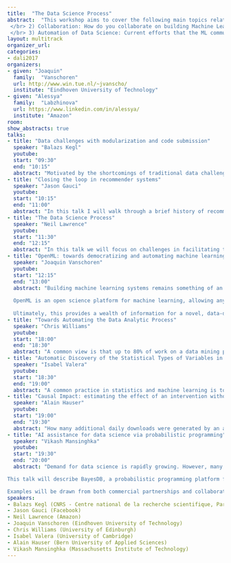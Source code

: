 ```yaml
---
title:  "The Data Science Process"
abstract:  "This workshop aims to cover the following main topics related to the data process pipeline: </br>  </br> 1) Open challenges in data science: The gap between machine learning techniques and how to apply them in real-world data. Which problems do scientists still face when trying to use ML techniques?
 </br> 2) Collaboration: How do you collaborate on building Machine Learning Models/Systems?
 </br> 3) Automation of Data Science: Current efforts that the ML community is doing to address these challenges. Tools that are being developed to ease the data science process including among others probabilistic programming, automating model selection, automating pipeline construction."
layout: multitrack
organizer_url: 
categories:
- dali2017
organizers:
- given: "Joaquin" 
  family:  "Vanschoren"
  url: http://www.win.tue.nl/~jvanscho/
  institute: "Eindhoven University of Technology"
- given: "Alessya"
  family:  "Labzhinova"
  url: https://www.linkedin.com/in/alessya/
  institute: "Amazon"
room: 
show_abstracts: true
talks:
- title: "Data challenges with modularization and code submission"
  speaker: "Balazs Kegl"
  youtube: 
  start: "09:30"
  end: "10:15"
  abstract: "Motivated by the shortcomings of traditional data challenges, we have developed a unique concept and platform, called Rapid Analytics and Model Prototyping (RAMP), based on modularization and code submission. Open code submission allows participants to build on each other’s ideas, provides the organizers with a fully functioning prototype, and makes it possible to build complex machine learning workflows while keeping the contributions simple. We will start this presentation by describing the context and motivation, the guiding design principles, and some of the technical details (front and backend) of the platform. We will then walk you through some of the most interesting workflows and applications (e.g., anomaly detection in particle physics detectors, classifying molecular spectra for safe drug administration, spatio-temporal time series prediction in climate science). In the last third of the talk we will present a preliminary analysis of the RAMPs that touches on both the technical (machine learning) aspects of the tool and on the sociology of crowdsourcing data analytics."
- title: "Closing the loop in recommender systems"
  speaker: "Jason Gauci"
  youtube: 
  start: "10:15"
  end: "11:00"
  abstract: "In this talk I will walk through a brief history of recommender system implementations in YouTube, iOS Proactive Assistant, and Facebook Newsfeed.  One key challenge in all of these products is that models are learning from a dataset and updating the same dataset simultaneously. I'll discuss a set of issues that arise from these dynamics and ways to address these issues, including an introduction to deep reinforcement learning."
- title: "The Data Science Process"
  speaker: "Neil Lawrence"
  youtube: 
  start: "11:30"
  end: "12:15"
  abstract: "In this talk we will focus on challenges in facilitating the data science pipeline. Drawing on experience from projects in computational biology, the developing world and Amazon I’ll propose different ideas for facilitating the data science process including analogies that help software engineers understand the challenges for data science and formalizations, such as data readiness levels, which allow management to reason about the obstacles in the process."
- title: "OpenML: towards democratizing and automating machine learning"
  speaker: "Joaquin Vanschoren"
  youtube: 
  start: "12:15"
  end: "13:00"
  abstract: "Building machine learning systems remains something of an art, from gathering and transforming the right data to selecting and finetuning the most fitting modeling techniques. If we want to make machine learning more accessible and foster skilfull use, we need novel ways to share and reuse findings, and streamline online collaboration. 
  
  OpenML is an open science platform for machine learning, allowing anyone to easily share data sets, code, and experiments, and collaborate with people all over the world to build better models. It shows, for any known data set, which are the best models, who built them, and how to reproduce and reuse them in different ways. It is readily integrated into several machine learning environments, so that you can share results with the touch of a button or a line of code. As such, it enables large-scale, real-time collaboration, allowing anyone to explore, build on, and contribute to the combined knowledge of the field. 
  
  Ultimately, this provides a wealth of information for a novel, data-driven approach to machine learning, where we learn from millions of previous experiments to either assist people while analyzing data (e.g., which modeling techniques will likely work well and why), or automate the process altogether."
- title: "Towards Automating the Data Analytic Process"
  speaker: "Chris Williams"
  youtube: 
  start: "18:00"
  end: "18:30"
  abstract: "A common view is that up to 80% of work on a data mining project is involved in data understanding and data preparation, yet machine learning has not focussed very much on these topics. In this talk I will describe some challenges and work wrt Data Parsing, Data Understanding, Data Cleaning, Data Integration and Data Restructuring."
- title: "Automatic Discovery of the Statistical Types of Variables in a Dataset"
  speaker: "Isabel Valera"
  youtube: 
  start: "18:30"
  end: "19:00"
  abstract: "A common practice in statistics and machine learning is to assume that the statistical data types (e.g., ordinal, categorical or real-valued) of variables, and usually also the likelihood model, is known. However, as the availability of real-world data increases, this assumption becomes too restrictive. Data are often heterogeneous, complex, and improperly or incompletely documented. Surprisingly, despite their practical importance, there is still a lack of tools to automatically discover the statistical types of, as well as appropriate likelihood (noise) models for,  the variables in a dataset. In this work, we fill this gap by proposing a Bayesian method, which accurately discovers the statistical data types in both synthetic and real  data."
- title: "Causal Impact: estimating the effect of an intervention without user interaction"
  speaker: "Alain Hauser"
  youtube: 
  start: "19:00"
  end: "19:30"
  abstract: "How many additional daily downloads were generated by an advertisement campaign of an app? How many children got additionally vaccinated each month after showing a TV spot advertising vaccination? Randomized experiments are the best way to answer such questions, but often not feasible in practice. The CausalImpact R package (https://google.github.io/CausalImpact/) estimates the effect of an intervention in the absence of a randomized experiment; it uses a Bayesian structural time series model to predict how the response metric would have evolved had the intervention not occurred. CausalImpact can be used in a wide range of different applications without manual tuning thanks to different key features: the default parameter priors facilitate automated fitting of a time series model via variable selection and make domain expertise redundant in many cases; the output is available either in a data structure which is easily processed by software, or in a format which is intelligible to users without formal training in statistics."
- title: "AI assistance for data science via probabilistic programming"
  speaker: "Vikash Mansinghka"
  youtube: 
  start: "19:30"
  end: "20:00"
  abstract: "Demand for data science is rapidly growing. However, many commercial and scientific data sources present fundamental inferential challenges. Examples include the prevalence of mixed data types, convenience samples with tens or hundreds of uncontrolled variables, complex multivariate outcomes, incomplete measurements, coding errors, measurement noise, irrelevant variables, and limited causal knowledge. A key bottleneck is hiring individuals with the necessary education and statistical judgment to address these challenges.

This talk will describe BayesDB, a probabilistic programming platform for AI-assisted data science that has been developed over the last 10 years. Novice BayesDB users can answer data analysis questions in seconds or minutes with a level of rigor that otherwise requires hours or days of work by someone with advanced training in statistics plus good statistical judgment. BayesDB also provides advanced probabilistic programming capabilities that enable experts to integrate causal domain knowledge and black-box machine learning with hierarchical Bayes.

Examples will be drawn from both commercial partnerships and collaborations with philanthropic organizations such as the Bill & Melinda Gates Foundation." 
speakers:
- Balazs Kegl (CNRS - Centre national de la recherche scientifique, Paris-Saclay)
- Jason Gauci (Facebook)
- Neil Lawrence (Amazon)
- Joaquin Vanschoren (Eindhoven University of Technology)
- Chris Williams (University of Edinburgh)
- Isabel Valera (University of Cambridge)
- Alain Hauser (Bern University of Applied Sciences)
- Vikash Mansinghka (Massachusetts Institute of Technology)
---
```

